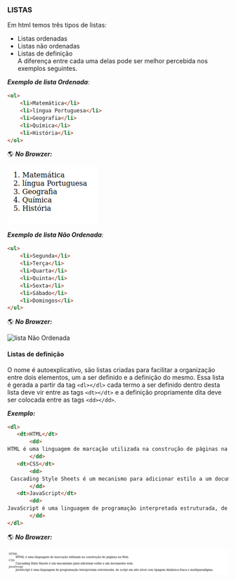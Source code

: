 ### LISTAS

Em html temos três tipos de listas:<br>
- Listas ordenadas
- Listas não ordenadas
- Listas de definição<br>
A diferença entre cada uma delas pode ser melhor percebida nos exemplos seguintes.

***Exemplo de lista Ordenada***:
```html
<ol>
    <li>Matemática</li>
    <li>língua Portuguesa</li>
    <li>Geografia</li>
    <li>Química</li>
    <li>História</li>
</ol>
```

:earth_americas: ***No Browzer:***

![lista Ordenada](https://github.com/Evaldo-comp/Web/blob/master/HTML/Exemplos/Capturas/Lista%20Ordenada.png)


***Exemplo de lista Não Ordenada***:
```html
<ul>
    <li>Segunda</li>
    <li>Terça</li>
    <li>Quarta</li>
    <li>Quinta</li>
    <li>Sexta</li>
    <li>Sábado</li>
    <li>Domingos</li>
</ul>
```


:earth_americas: ***No Browzer:***

![lista Não Ordenada](https://github.com/Evaldo-comp/Web/blob/master/HTML/Exemplos/Capturas/Lista_%20n%C3%A3o_%20Ordenada.png)


#### Listas de definição

O nome é autoexplicativo, são listas criadas para facilitar a organização entre dois elementos, um a ser definido e a definição do mesmo. Essa lista é gerada a partir da tag ```<dl></dl>``` cada termo a ser definido dentro desta lista deve vir entre as tags ```<dt></dt>``` e a definição propriamente dita deve ser colocada entre as tags ```<dd></dd>```.

***Exemplo:***
```html
<dl>
   <dt>HTML</dt>
       <dd>
HTML é uma linguagem de marcação utilizada na construção de páginas na Web.
       </dd>
   <dt>CSS</dt>
       <dd>
 Cascading Style Sheets é um mecanismo para adicionar estilo a um documento web.
       </dd>
   <dt>JavaScript</dt>
       <dd>
JavaScript é uma linguagem de programação interpretada estruturada, de script em alto nível com tipagem dinâmica fraca e multiparadigma.
       </dd>
</dl>
```


:earth_americas: ***No Browzer:***

![lista de Definição](https://github.com/Evaldo-comp/Web/blob/master/HTML/Exemplos/Capturas/lista_de_definicao.png)


